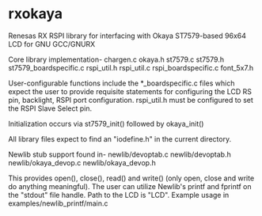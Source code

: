 rxokaya
=======

Renesas RX RSPI library for interfacing with Okaya ST7579-based 96x64 LCD for GNU GCC/GNURX

Core library implementation-
	chargen.c
	okaya.h
	st7579.c
	st7579.h
	st7579_boardspecific.c
	rspi_util.h
	rspi_util.c
	rspi_boardspecific.c
	font_5x7.h

User-configurable functions include the *_boardspecific.c files which expect the user to provide
  requisite statements for configuring the LCD RS pin, backlight, RSPI port configuration.
rspi_util.h must be configured to set the RSPI Slave Select pin.

Initialization occurs via st7579_init() followed by okaya_init()

All library files expect to find an "iodefine.h" in the current directory.

Newlib stub support found in-
	newlib/devoptab.c
	newlib/devoptab.h
	newlib/okaya_devop.c
	newlib/okaya_devop.h

This provides open(), close(), read() and write() (only open, close and write do anything meaningful).
The user can utilize Newlib's printf and fprintf on the "stdout" file handle.  Path to the LCD is "LCD".
Example usage in examples/newlib_printf/main.c
